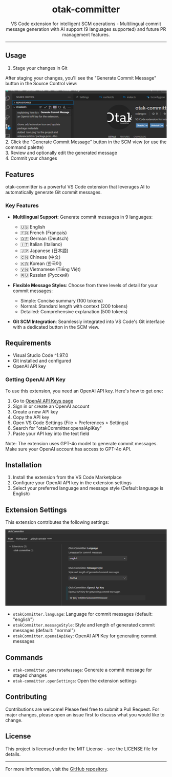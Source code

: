 <p align="center">
  <h1 align="center">otak-committer</h1>
  <p align="center">VS Code extension for intelligent SCM operations - Multilingual commit message generation with AI support (9 languages supported) and future PR management features.</p>
</p>

---

## Usage

1. Stage your changes in Git  

After staging your changes, you'll see the "Generate Commit Message" button in the Source Control view:

![Generate Commit Message Button](images/generate-commit-message.png)
2. Click the "Generate Commit Message" button in the SCM view (or use the command palette)  
3. Review and optionally edit the generated message  
4. Commit your changes

## Features

otak-committer is a powerful VS Code extension that leverages AI to automatically generate Git commit messages.

### Key Features

- **Multilingual Support**: Generate commit messages in 9 languages:
  - 🇺🇸 English
  - 🇫🇷 French (Français)
  - 🇩🇪 German (Deutsch)
  - 🇮🇹 Italian (Italiano)
  - 🇯🇵 Japanese (日本語)
  - 🇨🇳 Chinese (中文)
  - 🇰🇷 Korean (한국어)
  - 🇻🇳 Vietnamese (Tiếng Việt)
  - 🇷🇺 Russian (Русский)

- **Flexible Message Styles**: Choose from three levels of detail for your commit messages:
  - Simple: Concise summary (100 tokens)
  - Normal: Standard length with context (200 tokens)
  - Detailed: Comprehensive explanation (500 tokens)

- **Git SCM Integration**: Seamlessly integrated into VS Code's Git interface with a dedicated button in the SCM view.

## Requirements

- Visual Studio Code ^1.97.0
- Git installed and configured
- OpenAI API key

### Getting OpenAI API Key

To use this extension, you need an OpenAI API key. Here's how to get one:

1. Go to [OpenAI API Keys page](https://platform.openai.com/api-keys)
2. Sign in or create an OpenAI account
3. Create a new API key
4. Copy the API key
5. Open VS Code Settings (File > Preferences > Settings)
6. Search for "otakCommitter.openaiApiKey"
7. Paste your API key into the text field

Note: The extension uses GPT-4o model to generate commit messages. Make sure your OpenAI account has access to GPT-4o API.

## Installation

1. Install the extension from the VS Code Marketplace
2. Configure your OpenAI API key in the extension settings
3. Select your preferred language and message style
   (Default language is English)

## Extension Settings

This extension contributes the following settings:

![Settings](images/settings-otakCommitter.png)

- `otakCommitter.language`: Language for commit messages (default: "english")
- `otakCommitter.messageStyle`: Style and length of generated commit messages (default: "normal")
- `otakCommitter.openaiApiKey`: OpenAI API Key for generating commit messages

## Commands

- `otak-committer.generateMessage`: Generate a commit message for staged changes
- `otak-committer.openSettings`: Open the extension settings

## Contributing

Contributions are welcome! Please feel free to submit a Pull Request. For major changes, please open an issue first to discuss what you would like to change.

## License

This project is licensed under the MIT License - see the LICENSE file for details.

---

For more information, visit the [GitHub repository](https://github.com/tsuyoshi-otake-system-exe-jp/otak-committer).
